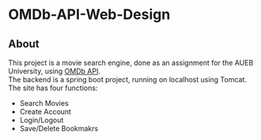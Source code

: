 # OMDb-API-Web-Design

## About  
This project is a movie search engine, done as an assignment for the AUEB University, using [OMDb API](http://www.omdbapi.com/).  
The backend is a spring boot project, running on localhost using Tomcat.  
The site has four functions:  
* Search Movies  
* Create Account  
* Login/Logout  
* Save/Delete Bookmakrs  
